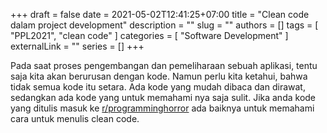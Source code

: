 +++ 
draft = false
date = 2021-05-02T12:41:25+07:00
title = "Clean code dalam project development"
description = ""
slug = ""
authors = []
tags = [ "PPL2021", "clean code" ]
categories = [ "Software Development" ]
externalLink = ""
series = []
+++

Pada saat proses pengembangan dan pemeliharaan sebuah aplikasi, tentu saja kita akan berurusan dengan kode. Namun perlu kita ketahui, bahwa tidak semua kode itu setara. Ada kode yang mudah dibaca dan dirawat, sedangkan ada kode yang untuk memahami nya saja sulit. Jika anda kode yang ditulis masuk ke [r/programminghorror](https://reddit.com/r/programminghorror) ada baiknya untuk memahami cara untuk menulis clean code.

